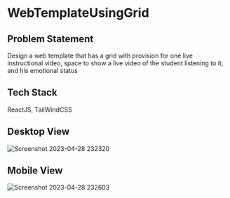 # WebTemplateUsingGrid
## Problem Statement
Design a web template that has a grid with provision for one live instructional video, space to show a live video of the student listening to it, and his emotional status
## Tech Stack
ReactJS, TailWindCSS

## Desktop View
![Screenshot 2023-04-28 232320](https://user-images.githubusercontent.com/90702705/235219143-5bb0cc11-212b-4fd2-9676-81e0952d0af3.png)

## Mobile View
![Screenshot 2023-04-28 232603](https://user-images.githubusercontent.com/90702705/235219635-5b3b3563-49d3-42b0-9abf-9aa40294c3ca.png)

